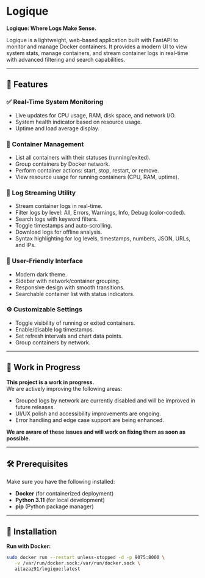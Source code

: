 # Logique

**Logique: Where Logs Make Sense.**

Logique is a lightweight, web-based application built with FastAPI to monitor and manage Docker containers. It provides a modern UI to view system stats, manage containers, and stream container logs in real-time with advanced filtering and search capabilities.

---

## 🚀 Features

### ✅ Real-Time System Monitoring
- Live updates for CPU usage, RAM, disk space, and network I/O.
- System health indicator based on resource usage.
- Uptime and load average display.

### 🐳 Container Management
- List all containers with their statuses (running/exited).
- Group containers by Docker network.
- Perform container actions: start, stop, restart, or remove.
- View resource usage for running containers (CPU, RAM, uptime).

### 📜 Log Streaming Utility
- Stream container logs in real-time.
- Filter logs by level: All, Errors, Warnings, Info, Debug (color-coded).
- Search logs with keyword filters.
- Toggle timestamps and auto-scrolling.
- Download logs for offline analysis.
- Syntax highlighting for log levels, timestamps, numbers, JSON, URLs, and IPs.

### 🎨 User-Friendly Interface
- Modern dark theme.
- Sidebar with network/container grouping.
- Responsive design with smooth transitions.
- Searchable container list with status indicators.

### ⚙️ Customizable Settings
- Toggle visibility of running or exited containers.
- Enable/disable log timestamps.
- Set refresh intervals and chart data points.
- Group containers by network.

---

## 🚧 Work in Progress

**This project is a work in progress.**  
We are actively improving the following areas:

- Grouped logs by network are currently disabled and will be improved in future releases.
- UI/UX polish and accessibility improvements are ongoing.
- Error handling and edge case support are being enhanced.

**We are aware of these issues and will work on fixing them as soon as possible.**

---

## 🛠️ Prerequisites

Make sure you have the following installed:

- **Docker** (for containerized deployment)
- **Python 3.11** (for local development)
- **pip** (Python package manager)

---

## 🔧 Installation

**Run with Docker:**
```bash
sudo docker run --restart unless-stopped -d -p 9075:8000 \
   -v /var/run/docker.sock:/var/run/docker.sock \
   aitazaz91/logique:latest
```
